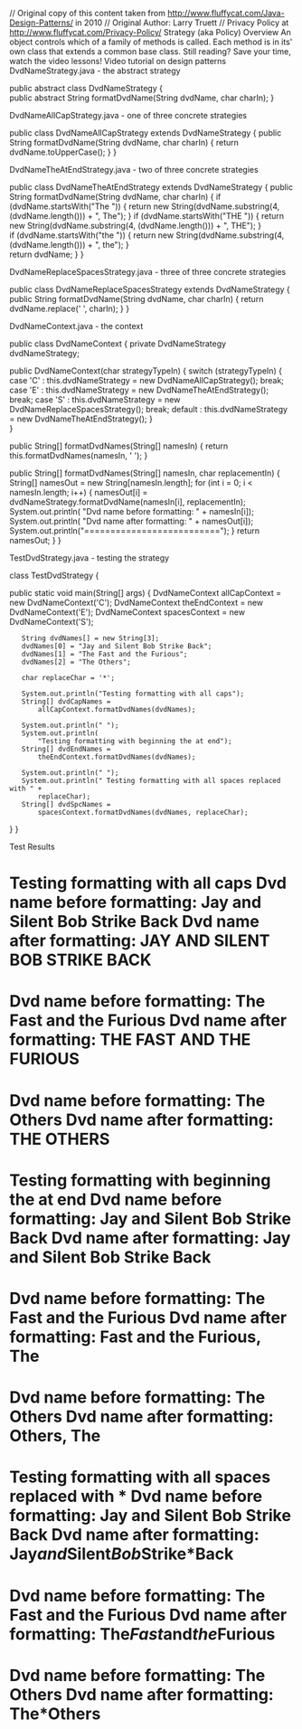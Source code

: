 // Original copy of this content taken from http://www.fluffycat.com/Java-Design-Patterns/ in 2010
// Original Author: Larry Truett
// Privacy Policy at http://www.fluffycat.com/Privacy-Policy/
Strategy (aka Policy) Overview
An object controls which of a family of methods is called. Each method is in its' own class that extends a common base class.
Still reading? Save your time, watch the video lessons!
Video tutorial on design patterns
DvdNameStrategy.java - the abstract strategy

public abstract class DvdNameStrategy {   
   public abstract String 
     formatDvdName(String dvdName, char charIn);
}

DvdNameAllCapStrategy.java - one of three concrete strategies

public class DvdNameAllCapStrategy extends DvdNameStrategy {
   public String formatDvdName(String dvdName, char charIn) {
       return dvdName.toUpperCase();
   }
}

DvdNameTheAtEndStrategy.java - two of three concrete strategies

public class DvdNameTheAtEndStrategy extends DvdNameStrategy {
   public String formatDvdName(String dvdName, char charIn) {
       if (dvdName.startsWith("The ")) {
           return new String(dvdName.substring(4, 
             (dvdName.length())) + ", The");
       }
       if (dvdName.startsWith("THE ")) {
           return new String(dvdName.substring(4, 
             (dvdName.length())) + ", THE");
       }       
       if (dvdName.startsWith("the ")) {
           return new String(dvdName.substring(4, 
             (dvdName.length())) + ", the");
       }         
       return dvdName;
   }
}

DvdNameReplaceSpacesStrategy.java - three of three concrete strategies

public class DvdNameReplaceSpacesStrategy extends DvdNameStrategy {
   public String formatDvdName(String dvdName, char charIn) {
       return dvdName.replace(' ', charIn);
   }
}

DvdNameContext.java - the context

public class DvdNameContext {
   private DvdNameStrategy dvdNameStrategy; 
   
   public DvdNameContext(char strategyTypeIn) {
       switch (strategyTypeIn) {
           case 'C' : 
             this.dvdNameStrategy = new DvdNameAllCapStrategy(); 
             break;
           case 'E' : 
             this.dvdNameStrategy = new DvdNameTheAtEndStrategy(); 
             break;
           case 'S' : 
             this.dvdNameStrategy = 
               new DvdNameReplaceSpacesStrategy();
             break;
           default  : 
             this.dvdNameStrategy = new DvdNameTheAtEndStrategy();
       }     
   }  
   
   public String[] formatDvdNames(String[] namesIn) {
       return this.formatDvdNames(namesIn, ' ');
   }    
   
   public String[] formatDvdNames(String[] namesIn, char replacementIn) {
       String[] namesOut = new String[namesIn.length];
       for (int i = 0; i < namesIn.length; i++) {
           namesOut[i] = 
             dvdNameStrategy.formatDvdName(namesIn[i], replacementIn);
           System.out.println(
             "Dvd name before formatting: " + namesIn[i]);
           System.out.println(
             "Dvd name after formatting:  " + namesOut[i]);
           System.out.println("==========================");
       }
       return namesOut;
   }
}

TestDvdStrategy.java - testing the strategy

class TestDvdStrategy {            
    
   public static void main(String[] args) {
       DvdNameContext allCapContext = 
           new DvdNameContext('C');
       DvdNameContext theEndContext = 
           new DvdNameContext('E');
       DvdNameContext spacesContext = 
           new DvdNameContext('S');
       
       String dvdNames[] = new String[3];
       dvdNames[0] = "Jay and Silent Bob Strike Back";
       dvdNames[1] = "The Fast and the Furious";
       dvdNames[2] = "The Others";
       
       char replaceChar = '*';       
       
       System.out.println("Testing formatting with all caps");
       String[] dvdCapNames = 
           allCapContext.formatDvdNames(dvdNames);
       
       System.out.println(" ");         
       System.out.println(
           "Testing formatting with beginning the at end");
       String[] dvdEndNames = 
           theEndContext.formatDvdNames(dvdNames);     
       
       System.out.println(" ");       
       System.out.println(" Testing formatting with all spaces replaced with " + 
           replaceChar);
       String[] dvdSpcNames = 
           spacesContext.formatDvdNames(dvdNames, replaceChar);
   }
}      

Test Results

Testing formatting with all caps
Dvd name before formatting: Jay and Silent Bob Strike Back
Dvd name after formatting:  JAY AND SILENT BOB STRIKE BACK
==========================
Dvd name before formatting: The Fast and the Furious
Dvd name after formatting:  THE FAST AND THE FURIOUS
==========================
Dvd name before formatting: The Others
Dvd name after formatting:  THE OTHERS
==========================
 
Testing formatting with beginning the at end
Dvd name before formatting: Jay and Silent Bob Strike Back
Dvd name after formatting:  Jay and Silent Bob Strike Back
==========================
Dvd name before formatting: The Fast and the Furious
Dvd name after formatting:  Fast and the Furious, The
==========================
Dvd name before formatting: The Others
Dvd name after formatting:  Others, The
==========================
 
Testing formatting with all spaces replaced with *
Dvd name before formatting: Jay and Silent Bob Strike Back
Dvd name after formatting:  Jay*and*Silent*Bob*Strike*Back
==========================
Dvd name before formatting: The Fast and the Furious
Dvd name after formatting:  The*Fast*and*the*Furious
==========================
Dvd name before formatting: The Others
Dvd name after formatting:  The*Others
==========================


